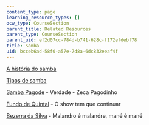 ```yaml
---
content_type: page
learning_resource_types: []
ocw_type: CourseSection
parent_title: Related Resources
parent_type: CourseSection
parent_uid: ef2d07cc-784d-b741-628c-f172efdebf78
title: Samba
uid: bcceb6ad-58f0-a57e-7d8a-6dc832eeaf4f
---
```


[A história do samba](http://revistaepoca.globo.com/Epoca/0,6993,EPT865240-1655,00.html)

[Tipos de samba](http://sambaescolabr.blogspot.com/2012/05/principais-tipos-de-samba.html)

[Samba Pagode](http://letras.mus.br/zeca-pagodinho/43672/) - Verdade - Zeca Pagodinho

[Fundo de Quintal](http://letras.mus.br/fundo-de-quintal/46084/) - O show tem que continuar

[Bezerra da Silva](http://letras.mus.br/bezerra-da-silva/44558/) - Malandro é malandre, mané é mané